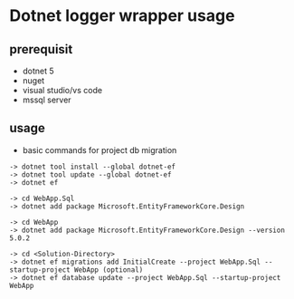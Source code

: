 # Dotnet logger wrapper usage

## prerequisit
- dotnet 5
- nuget
- visual studio/vs code
- mssql server

## usage
- basic commands for project db migration
```
-> dotnet tool install --global dotnet-ef
-> dotnet tool update --global dotnet-ef
-> dotnet ef

-> cd WebApp.Sql
-> dotnet add package Microsoft.EntityFrameworkCore.Design

-> cd WebApp
-> dotnet add package Microsoft.EntityFrameworkCore.Design --version 5.0.2

-> cd <Solution-Directory>
-> dotnet ef migrations add InitialCreate --project WebApp.Sql --startup-project WebApp (optional)
-> dotnet ef database update --project WebApp.Sql --startup-project WebApp
```


